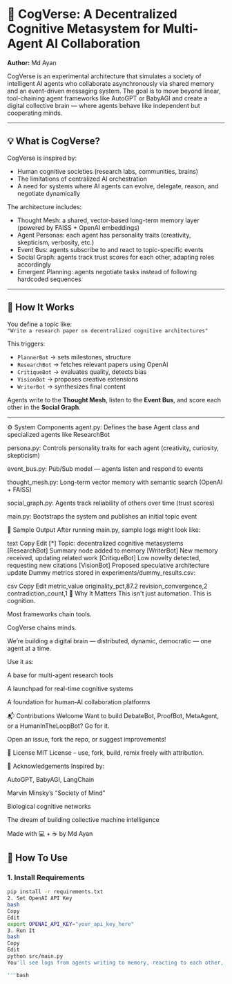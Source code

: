 # 🤖 CogVerse: A Decentralized Cognitive Metasystem for Multi-Agent AI Collaboration

**Author:** Md Ayan

CogVerse is an experimental architecture that simulates a society of intelligent AI agents who collaborate asynchronously via shared memory and an event-driven messaging system. The goal is to move beyond linear, tool-chaining agent frameworks like AutoGPT or BabyAGI and create a digital collective brain — where agents behave like independent but cooperating minds.

---

## 💡 What is CogVerse?

CogVerse is inspired by:

- Human cognitive societies (research labs, communities, brains)
- The limitations of centralized AI orchestration
- A need for systems where AI agents can evolve, delegate, reason, and negotiate dynamically

The architecture includes:

- Thought Mesh: a shared, vector-based long-term memory layer (powered by FAISS + OpenAI embeddings)
- Agent Personas: each agent has personality traits (creativity, skepticism, verbosity, etc.)
- Event Bus: agents subscribe to and react to topic-specific events
- Social Graph: agents track trust scores for each other, adapting roles accordingly
- Emergent Planning: agents negotiate tasks instead of following hardcoded sequences

---

## 🧠 How It Works

You define a topic like:  
`"Write a research paper on decentralized cognitive architectures"`

This triggers:

- `PlannerBot` → sets milestones, structure
- `ResearchBot` → fetches relevant papers using OpenAI
- `CritiqueBot` → evaluates quality, detects bias
- `VisionBot` → proposes creative extensions
- `WriterBot` → synthesizes final content

Agents write to the **Thought Mesh**, listen to the **Event Bus**, and score each other in the **Social Graph**.

---
⚙️ System Components
agent.py: Defines the base Agent class and specialized agents like ResearchBot

persona.py: Controls personality traits for each agent (creativity, curiosity, skepticism)

event_bus.py: Pub/Sub model — agents listen and respond to events

thought_mesh.py: Long-term vector memory with semantic search (OpenAI + FAISS)

social_graph.py: Agents track reliability of others over time (trust scores)

main.py: Bootstraps the system and publishes an initial topic event

🧪 Sample Output
After running main.py, sample logs might look like:

text
Copy
Edit
[*] Topic: decentralized cognitive metasystems
[ResearchBot] Summary node added to memory
[WriterBot] New memory received, updating related work
[CritiqueBot] Low novelty detected, requesting new citations
[VisionBot] Proposed speculative architecture update
Dummy metrics stored in experiments/dummy_results.csv:

csv
Copy
Edit
metric,value
originality_pct,87.2
revision_convergence,2
contradiction_count,1
📌 Why It Matters
This isn't just automation. This is cognition.

Most frameworks chain tools.

CogVerse chains minds.

We’re building a digital brain — distributed, dynamic, democratic — one agent at a time.

Use it as:

A base for multi-agent research tools

A launchpad for real-time cognitive systems

A foundation for human-AI collaboration platforms

📬 Contributions Welcome
Want to build DebateBot, ProofBot, MetaAgent, or a HumanInTheLoopBot? Go for it.

Open an issue, fork the repo, or suggest improvements!

📜 License
MIT License – use, fork, build, remix freely with attribution.

🤝 Acknowledgements
Inspired by:

AutoGPT, BabyAGI, LangChain

Marvin Minsky’s “Society of Mind”

Biological cognitive networks

The dream of building collective machine intelligence

Made with 💻 + ☕ by Md Ayan



## 🔧 How To Use

### 1. Install Requirements

```bash
pip install -r requirements.txt
2. Set OpenAI API Key
bash
Copy
Edit
export OPENAI_API_KEY="your_api_key_here"
3. Run It
bash
Copy
Edit
python src/main.py
You'll see logs from agents writing to memory, reacting to each other, and forming a collaborative result.

'''bash
